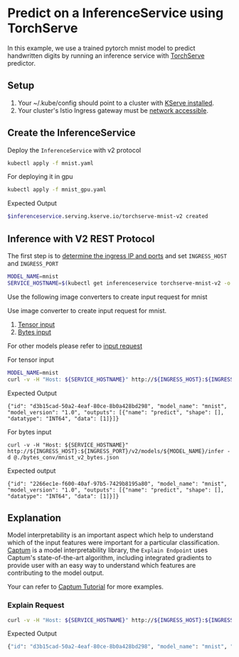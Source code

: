 # Predict on a InferenceService using TorchServe

In this example, we use a trained pytorch mnist model to predict handwritten digits by running an inference service with [TorchServe](https://github.com/pytorch/serve) predictor.

## Setup

1. Your ~/.kube/config should point to a cluster with [KServe installed](https://github.com/kserve/kserve/#installation).
2. Your cluster's Istio Ingress gateway must be [network accessible](https://istio.io/latest/docs/tasks/traffic-management/ingress/ingress-control/).

## Create the InferenceService

Deploy the `InferenceService` with v2 protocol

```bash
kubectl apply -f mnist.yaml
```

For deploying it in gpu

```bash
kubectl apply -f mnist_gpu.yaml
```

Expected Output

```bash
$inferenceservice.serving.kserve.io/torchserve-mnist-v2 created
```

## Inference with V2 REST Protocol

The first step is to [determine the ingress IP and ports](https://kserve.github.io/website/master/get_started/first_isvc/#4-determine-the-ingress-ip-and-portss) and set `INGRESS_HOST` and `INGRESS_PORT`

```bash
MODEL_NAME=mnist
SERVICE_HOSTNAME=$(kubectl get inferenceservice torchserve-mnist-v2 -o jsonpath='{.status.url}' | cut -d "/" -f 3)
```

Use the following image converters to create input request for mnist

Use image converter to create input request for mnist. 

1. [Tensor input](./tensor_conv/README.md) 
2. [Bytes input](./bytes_conv/README.md)

For other models please refer to [input request](https://github.com/pytorch/serve/tree/master/kubernetes/kserve/kf_request_json)


For tensor input 

```bash
MODEL_NAME=mnist
curl -v -H "Host: ${SERVICE_HOSTNAME}" http://${INGRESS_HOST}:${INGRESS_PORT}/v2/models/${MODEL_NAME}/infer -d @./tensor_conv/mnist_v2.json
```

Expected Output

```
{"id": "d3b15cad-50a2-4eaf-80ce-8b0a428bd298", "model_name": "mnist", "model_version": "1.0", "outputs": [{"name": "predict", "shape": [], "datatype": "INT64", "data": [1]}]}
```

For bytes input

```
curl -v -H "Host: ${SERVICE_HOSTNAME}" http://${INGRESS_HOST}:${INGRESS_PORT}/v2/models/${MODEL_NAME}/infer -d @./bytes_conv/mnist_v2_bytes.json
```

Expected output

```
{"id": "2266ec1e-f600-40af-97b5-7429b8195a80", "model_name": "mnist", "model_version": "1.0", "outputs": [{"name": "predict", "shape": [], "datatype": "INT64", "data": [1]}]}
```

## Explanation

Model interpretability is an important aspect which help to understand which of the input features were important for a particular classification. 
[Captum](https://captum.ai) is a model interpretability library, the `Explain Endpoint` uses Captum's state-of-the-art algorithm, including integrated
gradients to provide user with an easy way to understand which features are contributing to the model output.

Your can refer to [Captum Tutorial](https://captum.ai/tutorials/) for more examples.

### Explain Request

```bash
curl -v -H "Host: ${SERVICE_HOSTNAME}" http://${INGRESS_HOST}:${INGRESS_PORT}/v2/models/mnist/explain -d @./tensor_conv/mnist_v2.json
```

Expected Output

```bash
{"id": "d3b15cad-50a2-4eaf-80ce-8b0a428bd298", "model_name": "mnist", "model_version": "1.0", "outputs": [{"name": "explain", "shape": [1, 28, 28], "datatype": "FP64", "data": [-0.0, -0.0, -0.0, -0.0, -0.0, -0.0, -0.0, -0.0, -0.0, -0.0, -0.0, -0.0, -0.0, -0.0, -0.0, -0.0, 0.0, -0.0, -0.0, 0.0, -0.0, 0.0, -0.0, -0.0, -0.0, -0.0, -0.0, 0.0, -0.0, -0.0, -0.0, -0.0, -0.0, -0.0, -0.0, 0.0, -0.0, 0.0, -0.0, -0.0, -0.0, 0.0, 0.0, 0.0, 0.0, 0.0, 0.0, 0.0, 0.0, 0.0, -0.0, -0.0, 0.0, 0.0, -0.0, 0.0, -0.0, -0.0, -0.0, -0.0, -0.0, 0.0, 0.0, 0.0, 0.0, 0.0, 0.0, 0.0, 0.0, 0.0, -0.0, -0.0, -0.0, 0.0, -0.0, 0.0, 0.0, 0.0, -0.0, -0.0, -0.0, 0.0, -0.0, 0.0, -0.0, -0.0, -0.0, -0.0, 0.0, 0.0, 0.0, 0.0, 0.0, 0.0, 0.0, -0.0, -0.0, 0.0, 0.0, -0.0, -0.0, -0.0, -0.0, -0.0, 0.0, 0.0, -0.0, -0.0, -0.0, 0.0, 0.0, 0.0, -0.0, -0.0, -0.0, -0.0, 0.0, 0.0, 0.0, 0.0, 0.0, 0.0, -0.0, -0.0040547529196303285, -0.000226128774499257, -0.00012734138382422276, 0.005648369544853077, 0.0089047843954152, 0.002638536593970295, 0.002680245911942565, -0.0026578015819202173, -0.0, -0.0, -0.0, -0.0, -0.0, -0.0, 0.0, -0.0, -0.0, -0.0, -0.0, -0.0, 0.0, 0.0, 0.0, 0.0, 0.0, 0.0, 0.00024465771891337887, 0.0008218450954311162, 0.01528591767842519, 0.007512832335428859, 0.00709498458333515, 0.0034056686436576803, -0.002091925041823873, -0.0007800293875604465, 0.02299587827540853, 0.019004329367380418, -0.0012529559050418735, -0.0014666116646934577, -0.0, -0.0, -0.0, 0.0, 0.0, 0.0, 0.0, -0.0, -0.0, -0.0, -0.0, 0.0, 0.0, 0.0, 0.0, 0.0, 0.005298396405518712, -0.0007901605729004231, 0.0039060659926479398, 0.023174082126728335, 0.01723791770922474, 0.010867034167828598, 0.003001563229273835, 0.00622421771715703, 0.006120712207087491, 0.01673632965122119, 0.005674718948781803, 0.004344134599735745, -0.0012328422311881568, -0.0, -0.0, -0.0, 0.0, 0.0, -0.0, -0.0, -0.0, 0.0, 0.0, 0.0, 0.0, 0.0, -0.0, 0.0006867353833785289, 0.009772899792600862, -0.0038754932221901437, 0.001798693579973005, 0.001307544047675232, -0.0024510981010352315, -0.0008806773488194292, -0.0, -0.0, -0.00014277890760828639, -0.009322313235257151, 0.020608317727589167, 0.004351394518148479, -0.0007875566214137449, -0.0009075897508410689, -0.0, -0.0, 0.0, 0.0, 0.0, -0.0, -0.0, 0.0, 0.0, 0.0, 0.0, 0.0, 0.0, 0.00022247238084657642, -0.0007829029819622099, 0.0026663695200516055, 0.0009733366691924418, 0.0, -0.0, 0.0, 0.0, 0.0, 0.0, -0.0, 0.0004323207980879993, 0.023657171939959983, 0.01069484496100618, -0.0023759529165659743, -0.0, -0.0, 0.0, 0.0, -0.0, -0.0, -0.0, 0.0, 0.0, 0.0, 0.0, 0.0, -0.0, -0.002074797197335781, -0.002320101263777886, -0.001289920656543141, 0.0, 0.0, 0.0, -0.0, -0.0, -0.0, -0.0, -0.0, -0.0, 0.007629679763806616, 0.01044862710854819, 0.00025032875474040415, -0.0, -0.0, 0.0, 0.0, 0.0, -0.0, -0.0, 0.0, 0.0, 0.0, 0.0, -0.0, -0.0, -0.0003770836745884539, -0.005156369309364184, 0.0012477582083019567, 0.0, 0.0, 0.0, 0.0, 0.0, -0.0, -0.0, 0.0, -0.0, -4.442513564501309e-05, 0.010248046436803096, 0.0009971133914441863, -0.0, -0.0, 0.0, 0.0, 0.0, -0.0, -0.0, 0.0, -0.0, 0.0, 0.0, -0.0, 0.0004501048922351147, -0.00196305355861066, -0.0006664792277975681, 0.0020157403871024866, 0.0, 0.0, -0.0, -0.0, -0.0, -0.0, -0.0, 0.0, -0.0, -0.002214456978582924, 0.008361583668963536, 0.0031401942747203444, -0.0, -0.0, 0.0, 0.0, 0.0, -0.0, -0.0, -0.0, -0.0, -0.0, -0.0, -0.0, -0.0028943545250037983, -0.0031301382844878753, 0.002113252994616467, 0.0, 0.0, 0.0, 0.0, 0.0, -0.0, -0.0, 0.0, -0.0, -0.0, -0.0010321050071136991, 0.008905753948020954, 0.0028464383724280478, -0.0, -0.0, 0.0, 0.0, 0.0, -0.0, -0.0, -0.0, -0.0, -0.0, -0.0, 0.0, -0.0053052889804602885, -0.0019271100770928186, 0.0012090042664300153, 0.0, 0.0, 0.0, -0.0, -0.0, -0.0, 0.0, 0.0, 0.0, -0.0, -0.0011945155805738324, 0.005654442809865844, 0.0020132075147173286, -0.0, -0.0, 0.0, 0.0, 0.0, -0.0, -0.0, -0.0, -0.0, -0.0, -0.0, 0.0, -0.0014689358119857122, 0.0010743412654248086, 0.0, 0.0, 0.0, 0.0, -0.0, -0.0, -0.0, -0.0, 0.0, -0.0, -0.0, -0.0017047980433136346, 0.0029066051664685937, -0.0007805868937027288, -0.0, -0.0, 0.0, 0.0, 0.0, -0.0, -0.0, -0.0, 0.0, -0.0, -0.0, 5.541726090138969e-05, 0.0014516115182299915, 0.0002827700518397855, 0.0, 0.0, 0.0, -0.0, -0.0, -0.0, 0.0, 0.0, 0.0, 0.0, -0.0, -0.001440140782635336, 0.002381249982038837, 0.002146825452068144, -0.0, -0.0, 0.0, -0.0, 0.0, -0.0, -0.0, -0.0, -0.0, -0.0, -0.0, 0.001150052970321427, 0.0002865015237050364, 0.0029798150346815985, 0.0, 0.0, 0.0, -0.0, -0.0, -0.0, 0.0, 0.0, 0.0, -0.0, -0.0, -0.001775029606380323, 0.000833985914685474, -0.003770739075457816, -0.0, -0.0, 0.0, 0.0, 0.0, -0.0, -0.0, -0.0, -0.0, 0.0, 0.0, -0.0006093176893524411, -0.00046905781658387527, 0.0034053217440919658, 0.0, 0.0, 0.0, 0.0, -0.0, -0.0, -0.0, 0.0, -0.0, -0.0, -0.0007450012183962096, 0.001298767353118675, -0.008499247802184222, -6.145165255574976e-05, -0.0, -0.0, -0.0, 0.0, 0.0, -0.0, -0.0, -0.0, 0.0, -0.0, 0.0, 0.0011809726462884672, -0.0018384763902449712, 0.005411106715800028, 0.0, 0.0, 0.0, 0.0, -0.0, -0.0, -0.0, -0.0, 0.0, -0.0021392341817010304, 0.0003259163122540385, -0.005276118905978749, -0.0019509840184772497, -9.545685077687876e-07, 0.0, -0.0, 0.0, 0.0, 0.0, -0.0, -0.0, -0.0, -0.0, 0.0, 0.0, 0.0007772404694664217, -0.0001517954537059768, 0.006481484678129392, -0.0, 0.0, 0.0, -0.0, -0.0, -0.0, -0.0, -0.0, 8.098064554131295e-05, -0.0024904264199929506, -0.0020718618328775897, -5.3411287747038166e-05, -0.0004556472202791715, 0.0, -0.0, -0.0, 0.0, 0.0, 0.0, -0.0, -0.0, -0.0, -0.0, 0.0, 0.0, 0.0, 0.0022750984867578, 0.001716405971437602, 0.0003221344811922982, -0.0, -0.0, -0.0, -0.0, -0.0, -0.0015560282437342534, 9.107229584202956e-05, 0.0008772841867241755, 0.0006502979194500701, -0.004128780661881036, 0.0006030386196211547, 0.0, -0.0, 0.0, -0.0, -0.0, 0.0, 0.0, -0.0, -0.0, 0.0, -0.0, -0.0, 0.0, 0.0, 0.0013959959731925453, 0.0026791526421029673, 0.002399500793142178, -0.00044960969955281656, 0.003101832495190209, 0.007494535809079955, 0.002864118744003058, -0.003052590549800204, 0.003420222341277871, 0.0014924017873988514, -0.0009357389226494119, 0.0007856229438140384, -0.001843397373255761, 1.6031851430693252e-05, 0.0, 0.0, -0.0, -0.0, 0.0, 0.0, -0.0, -0.0, -0.0, -0.0, -0.0, -0.0, -0.0, 0.0, -0.000699901824825285, 0.0043822508549258565, -0.003541931476855951, -0.0028896746311921715, -0.0004873454583246359, -0.006087345141728267, 0.000388224886755815, 0.002533641621974457, -0.004352836429303485, -0.0006079421449756437, -0.003810133409713042, -0.0008284413779488711, 0.0, -0.0, 0.0, 0.0, -0.0, 0.0, 0.0, 0.0, -0.0, -0.0, -0.0, 0.0, -0.0, -0.0, -0.0, -0.0, -0.0, 0.0010901530854686326, -0.013135007707490608, 0.0004734520308098294, 0.0020504232707536456, -0.006609452262924153, 0.0023647861306777536, 0.004678920703192049, -0.0018122526857900652, 0.0021375383049022263, 0.0, -0.0, -0.0, 0.0, 0.0, -0.0, -0.0, -0.0, 0.0, 0.0, 0.0, -0.0, -0.0, 0.0, -0.0, -0.0, -0.0, -0.0, 0.0, 0.0, 0.0, 0.0, 0.0, 0.0, 0.0, 0.0, 0.0, 0.0, -0.0, -0.0, -0.0, 0.0, -0.0, -0.0, 0.0, 0.0, 0.0, 0.0, 0.0, -0.0, -0.0, -0.0, 0.0, 0.0, -0.0, -0.0, 0.0, -0.0, 0.0, 0.0, 0.0, 0.0, 0.0, 0.0, 0.0, -0.0, -0.0, 0.0, -0.0, -0.0, -0.0, 0.0, 0.0, 0.0, 0.0, 0.0, 0.0, -0.0, -0.0, -0.0, 0.0, 0.0, -0.0, -0.0, -0.0, 0.0, 0.0, 0.0, 0.0, -0.0, -0.0, -0.0, -0.0, -0.0, -0.0, -0.0, -0.0, 0.0, 0.0, -0.0, 0.0, 0.0, 0.0, 0.0, 0.0, 0.0, 0.0, 0.0, 0.0, -0.0, -0.0, 0.0, 0.0, 0.0, 0.0, 0.0, 0.0, -0.0, 0.0, -0.0, -0.0, -0.0, -0.0, 0.0, 0.0, 0.0, 0.0, 0.0, 0.0, 0.0, 0.0, 0.0, 0.0]}]}
```
